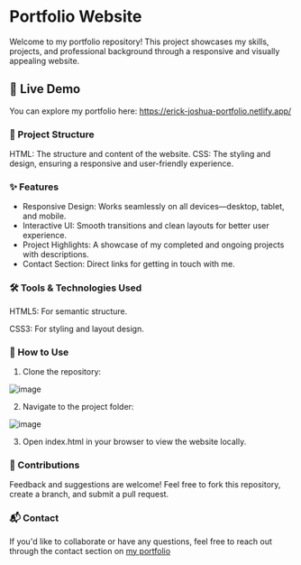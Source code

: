 # Portfolio Website

Welcome to my portfolio repository! This project showcases my skills, projects, and professional background through a responsive and visually appealing website.

## 🚀 Live Demo

You can explore my portfolio here: 
https://erick-joshua-portfolio.netlify.app/


### 📂 Project Structure

HTML: The structure and content of the website.
CSS: The styling and design, ensuring a responsive and user-friendly experience.

### ✨ Features

- Responsive Design: Works seamlessly on all devices—desktop, tablet, and mobile.
- Interactive UI: Smooth transitions and clean layouts for better user experience.
- Project Highlights: A showcase of my completed and ongoing projects with descriptions.
- Contact Section: Direct links for getting in touch with me.
  
### 🛠️ Tools & Technologies Used

HTML5: For semantic structure.

CSS3: For styling and layout design.

### 📖 How to Use

1. Clone the repository:

![image](https://github.com/user-attachments/assets/e0391800-c51d-46fd-af54-b6bd56c1d662)


2. Navigate to the project folder:

![image](https://github.com/user-attachments/assets/455012fd-19c0-4e47-acb5-1add297d9025)

3. Open index.html in your browser to view the website locally.

### 🤝 Contributions

Feedback and suggestions are welcome! Feel free to fork this repository, create a branch, and submit a pull request.

### 📬 Contact

If you'd like to collaborate or have any questions, feel free to reach out through the contact section on [my portfolio](https://erick-joshua-portfolio.netlify.app/)


